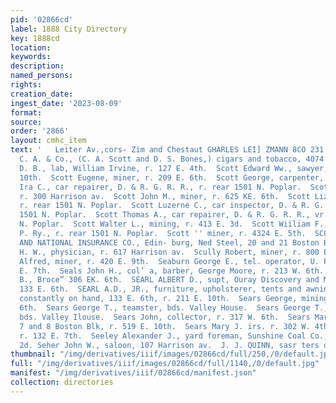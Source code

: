 ```yaml
---
pid: '02866cd'
label: 1888 City Directory
key: 1888cd
location: 
keywords: 
description: 
named_persons: 
rights: 
creation_date: 
ingest_date: '2023-08-09'
format: 
source: 
order: '2866'
layout: cmhc_item
text: '   Leiter Av.,cors- Zim and Chestaut GHARLES LEI] ZMANN 8CO 231 SEH  Scott
  C. A. & Co., (C. A. Scott and D. S. Bones,) cigars and tobacco, 4074 "Harrison av.  Scott
  D. B., lab, William Irvine, r. 127 E. 4th.  Scott Edward Ww., sawyer, r. 223 E.
  10th.  Scott Eugene, miner, r. 209 E. 6th.  Scott George, carpenter, r. 142 W. 8th.  Scott
  Ira C., car repairer, D. & R. G. R. R., r. rear 1501 N. Poplar.  Scott John A.,
  r. 300 Harrison av.  Scott John M., miner, r. 625 KE. 6th.  Scott Lizzie Mias, boarding,
  r. rear 1501 N. Poplar.  Scott Luzerne C., car inspector, D. & R. G. R. R., r. rear
  1501 N. Poplar.  Scott Thomas A., car repairer, D. & R. G. R. R., vr. rear 1501
  N. Poplar.  Scott Walter L., mining, r. 413 E. 3d.  Scott Wiiliam F., wiper, U.
  P. Ry., r. rear 1501 N. Poplar.  Scott '' miner, r. 4324 E. 5th.  SCOTTISH UNION
  AND NATIONAL INSURANCE CO., Edin- burg, Ned Steel, 20 and 21 Boston Blk.  Scovill
  H. W., physician, r. 617 Harrison av.  Scully Robert, miner, r. 800 E. 9th.  Seabrook
  Alfred, miner, r. 420 E. 9th.  Seaburn George E., tel. operator, U. P. Ry., r. 218
  E. 7th.  Seals John H., col’ a, barber, George Moore, r. 213 W. 6th.  Search Joeddy
  B., Broce” 306 EK. 6th.  SEARL ALBERT D., supt, Ouray Discovery and Mining Co.,
  133 E. 6th.  SEARL A.D., JR., furniture, upholsterer, tents and awnings, all sizes
  constantly on hand, 133 E. 6th, r. 211 E. 10th.  Sears George, mining, r. 317 W.
  6th.  Sears George T., teamster, bds. Valley House.  Sears George T., jr-, teamster,
  bds. Valley Ilouse.  Sears John, collector, r. 317 W. 6th.  Sears Mark H., physician,
  7 and 8 Boston Blk, r. 519 E. 10th.  Sears Mary J. irs. r. 302 W. 4th.  Seaton Oscar,
  r. 132 E. 7th.  Seeley Alexander J., yard foreman, Sunshine Coal Co., r. 319  .
  2d. Seher John W., saloon, 107 Harrison av.  J. J. QUINN, sasr ters or. MIXED PAINTS       '
thumbnail: "/img/derivatives/iiif/images/02866cd/full/250,/0/default.jpg"
full: "/img/derivatives/iiif/images/02866cd/full/1140,/0/default.jpg"
manifest: "/img/derivatives/iiif/02866cd/manifest.json"
collection: directories
---
```

